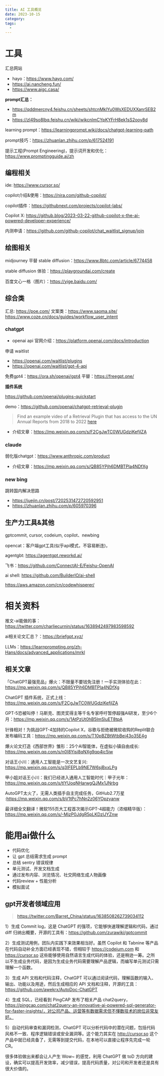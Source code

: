 ```yaml
---
title: AI 工具概览
date: 2023-10-15
category: 
tags:
  - 
---
```


<!-- more -->
# 工具

汇总网站 
- hayo：https://www.hayo.com/
- https://ai.nancheng.fun/
- https://www.aigc.casa/

**prompt汇总：**

- https://qddmercny4.feishu.cn/sheets/shtcnMklYu0WsXEDUXXanrSEB2m
- https://zl49so8lbq.feishu.cn/wiki/wikcnlmCYpKYFrH8ek1sS2ooy8d

learning prompt：https://learningprompt.wiki/docs/chatgpt-learning-path

prompt技巧：https://zhuanlan.zhihu.com/p/617524191


提示工程(Prompt Engineering)，提示词开发和优化： https://www.promptingguide.ai/zh

## 编程相关

ide: https://www.cursor.so/

copilot介绍&使用：https://nira.com/github-copilot/

copilot插件：https://githubnext.com/projects/copilot-labs/

Copilot X: https://github.blog/2023-03-22-github-copilot-x-the-ai-powered-developer-experience/

内测申请：https://github.com/github-copilot/chat_waitlist_signup/join


## 绘图相关

midjourney 平替 stable diffusion：https://www.8btc.com/article/6774458

stable diffusion 体验：https://playgroundai.com/create

百度文心一格（图片）：https://yige.baidu.com/

## 综合类

汇总: https://poe.com/
文案类：https://www.saoma.site/
https://www.coze.cn/docs/guides/workflow_user_intent

### chatgpt

- openai api 官网介绍：https://platform.openai.com/docs/introduction

申请 waitlist

- https://openai.com/waitlist/plugins
- https://openai.com/waitlist/gpt-4-api

免费gpt4：https://ora.sh/openai/gpt4
平替：https://freegpt.one/

**插件系统**

https://github.com/openai/plugins-quickstart

demo：https://github.com/openai/chatgpt-retrieval-plugin
> Find an example video of a Retrieval Plugin that has access to the UN Annual Reports from 2018 to 2022 [here](https://cdn.openai.com/chat-plugins/retrieval-gh-repo-readme/Retrieval-Final.mp4)


- 介绍文章：https://mp.weixin.qq.com/s/F2CgJwTC0WUGdziKefjIZA


### claude

弱化版chatgpt：https://www.anthropic.com/product

- 介绍文章：https://mp.weixin.qq.com/s/QB85YPjh6DMBTPla4NDfXg

### new bing

跳转国内解决思路

- https://juejin.cn/post/7202531472720592951
- https://zhuanlan.zhihu.com/p/605970396

## 生产力工具&其他

gptcommit, cursor, codeium, copilot、newbing

opencat：客户端gpt工具(似乎api模式，不容易断连)，

agentgbt: https://agentgpt.reworkd.ai/   


飞书：https://github.com/ConnectAI-E/Feishu-OpenAI

ai shell: https://github.com/BuilderIO/ai-shell

https://aws.amazon.com/cn/codewhisperer/

# 相关资料

推文-ai能做的事：https://twitter.com/charliecurnin/status/1638942497983598592

ai相关论文汇总？：https://briefgpt.xyz/

LLMs：https://learnprompting.org/zh-Hans/docs/advanced_applications/mrkl

## 相关文章

「ChatGPT最强竞品」爆火：不限量不要钱免注册！一手实测体验在此：https://mp.weixin.qq.com/s/QB85YPjh6DMBTPla4NDfXg

ChatGPT 插件系统，正式上线： https://mp.weixin.qq.com/s/F2CgJwTC0WUGdziKefjIZA

GPT-5恐被叫停！马斯克、图灵奖得主等千名专家呼吁暂停超强AI研发，至少6个月：https://mp.weixin.qq.com/s/1AtPzUt0hB5ImSluET8tpA

针锋相对！为挑战GPT-4加持的Copilot X，谷歌与拒绝被微软收购的Replit联合发布编码工具：https://mp.weixin.qq.com/s/T10pBZBtWtbBei43o35E4g

爆火论文打造《西部世界》雏形：25个AI智能体，在虚拟小镇自由成长: https://mp.weixin.qq.com/s/n0I8Yisi8qNXg9qp4ic5iw

对话王小川：通用人工智能是一次文艺复兴: https://mp.weixin.qq.com/s/q3lFEPLb9NE7W6sjBxxLPg

甲小姐对话王小川：我们已经进入通用人工智能时代｜甲子光年：https://mp.weixin.qq.com/s/tlYUoqNHarwgQJMx1JNrbg

AutoGPT太火了，无需人类插手自主完成任务，GitHub2.7万星 :https://mp.weixin.qq.com/s/bV1tPc7hNn2z06YOpzyanw

最详细全文翻译！微软155页大工程首次揭示GPT-4超能力（浓缩精华版）：https://mp.weixin.qq.com/s/-MizP0JdgR5pLKDzlJYZnw

# 能用ai做什么

- 代码优化
- 让 gpt 总结需求生成 prompt
- 总结 sentry 错误规律
- 单元测试、开发文档生成
- 通过发布内容、浏览情况、社交网络生成人物画像
- 代码review + 性能分析
- 模拟面试

## gpt开发者领域应用

> https://twitter.com/Barret_China/status/1638508262739034112


1）生成 Commit log，这是 ChatGPT 的强项，它能够快速理解逻辑和代码，通过 diff 归纳出概要，开源的工具有：https://github.com/zurawiki/gptcommit

2）生成测试用例，团队内实践下来效果相当好。虽然 Copilot 和 Tabnine 等产品在代码自动补全方面已经表现不错，但相较于 https://codeium.com 和 https://cursor.so 这些能够使用自然语言生成代码的体验，还是稍逊一筹。之所以不生成业务代码，是因为生成业务代码需要理解产品逻辑，而编写单元测试只需理解一个函数。

3）生成 API 文档和代码注释，ChatGPT 可以通过阅读代码，理解函数的输入、输出、功能以及用途，然后生成相应的 API 文档和注释，开源的工具：https://github.com/awekrx/AutoDoc-ChatGPT

4）生成 SQL，已经看到 PingCAP 发布了相关产品 chat2query，https://pingcap.com/chat2query-an-innovative-ai-powered-sql-generator-for-faster-insights/，对公司产品、运营等有数据需求但不懂数技术的岗位非常友好。

5）自动代码审查和漏洞检测，ChatGPT 可以分析代码中的潜在问题，包括代码风格不一致、程序逻辑错误或安全漏洞等。这个能力其实在 http://cursor.so 这个产品中就已经具备了，无需等到提交代码，在本地可以直接让程序先完成一轮 CR。

很多体验做出来都会让人产生 Wow~ 的感觉，利用 ChatGPT 做 toD 方向的建设，确实可以提高开发效率，减少错误，提高代码质量，对公司和开发者还是具有很大价值的。